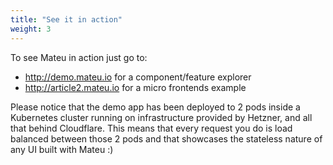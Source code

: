 ```yaml
---
title: "See it in action"
weight: 3
---
```


To see Mateu in action just go to:

- http://demo.mateu.io for a component/feature explorer
- http://article2.mateu.io for a micro frontends example

Please notice that the demo app has been deployed to 2 pods inside a Kubernetes cluster running on infrastructure provided by Hetzner, and all that behind Cloudflare. This means that every request you do is load balanced between those 2 pods and that showcases the stateless nature of any UI built with Mateu :) 
